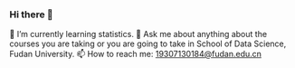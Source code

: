 ### Hi there 👋
🌱 I’m currently learning statistics.
💬 Ask me about anything about the courses you are taking or you are going to take in School of Data Science, Fudan University.
📫 How to reach me: 19307130184@fudan.edu.cn
<!--
**Name-less-King/Name-less-King** is a ✨ _special_ ✨ repository because its `README.md` (this file) appears on your GitHub profile.

Here are some ideas to get you started:

- 🔭 I’m currently working on 
- 🌱 I’m currently learning statistics.
- 💬 Ask me about anything about the courses you are taking or you are going to take in School of Data Science, Fudan University.
- 📫 How to reach me: 19307130184@fudan.edu.cn

